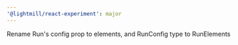 ```yaml
---
'@lightmill/react-experiment': major
---
```


Rename Run's config prop to elements, and RunConfig type to RunElements
